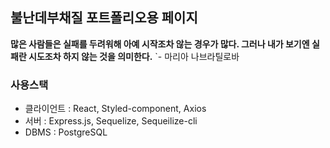 ## 불난데부채질 포트폴리오용 페이지
**많은 사람들은 실패를 두려워해 아예 시작조차 않는 경우가 많다. 그러나 내가 보기엔 실패란 시도조차 하지 않는 것을 의미한다.** 
`- 마리아 나브라틸로바

### 사용스택
- 클라이언트 : React, Styled-component, Axios
- 서버 : Express.js, Sequelize, Sequeilize-cli
- DBMS : PostgreSQL
